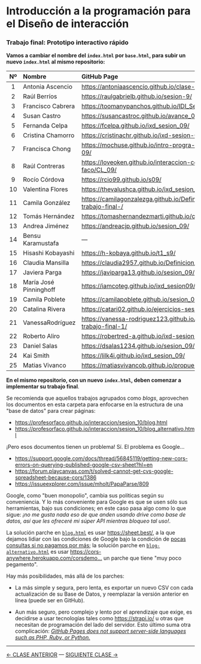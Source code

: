 # Introducción a la programación para el Diseño de interacción

### Trabajo final: Prototipo interactivo rápido

**Vamos a cambiar el nombre del `index.html` por `base.html`, para subir un nuevo `index.html` al mismo repositorio:**

| Nº  | Nombre         |   GitHub Page                               |   Repo GitHub                        |
|:---:|:---------------|:--------------------------------------------|:-------------------------------------|
| 1 | Antonia Ascencio | https://antoniaascencio.github.io/clase-9-/ | https://github.com/antoniaascencio/clase-9-/ |
| 2 | Raúl Berríos |  https://raulgabrielb.github.io/sesion-9/ | https://github.com/raulgabrielb/sesion-9/ |
| 3 | Francisco Cabrera | https://toomanypanchos.github.io/IDI_Sesion_09/ | https://github.com/toomanypanchos/IDI_Sesion_09/ |
| 4 | Susan Castro | https://susancastroc.github.io/avance_01/ | https://github.com/susancastroc/avance_01/ |
| 5 | Fernanda Celpa | https://fcelpa.github.io/ixd_sesion_09/ | https://github.com/fcelpa/ixd_sesion_09/ |
| 6 | Cristina Chamorro | https://cristinachr.github.io/ixd-sesion-09/ | https://github.com/cristinachr/ixd-sesion-09/ |
| 7 | Francisca Chong | https://mochuse.github.io/intro-progra-dis-int-09/ | https://github.com/mochuse/intro-progra-dis-int-09/ |
| 8 | Raúl Contreras | https://loveoken.github.io/interaccion-con-faco/CL_09/ | https://github.com/LoveOken/interaccion-con-faco/tree/main/CL_09 |
| 9 | Rocío Córdova | https://rcio99.github.io/s09/ | https://github.com/rcio99/s09/ | 
| 10 | Valentina Flores | https://thevalushca.github.io/ixd_sesion_9/ | https://github.com/thevalushca/ixd_sesion_9/ |
| 11 | Camila González | https://camilagonzalezga.github.io/Definicion-trabajo-final-/ | https://github.com/camilagonzalezga/Definicion-trabajo-final-/ |
| 12 | Tomás Hernández | https://tomashernandezmarti.github.io/clase-09/ | https://github.com/tomashernandezmarti/clase-09/ |
| 13 | Andrea Jiménez | https://andreacjp.github.io/sesion_09/ | https://github.com/andreacjp/sesion_09/ |
| 14 | Bensu Karamustafa | — | — |
| 15 | Hisashi Kobayashi | https://h-kobaya.github.io/t1_s9/ | https://github.com/h-kobaya/t1_s9/ |
| 16 | Claudia Mansilla | https://claudia2957.github.io/Definicion/ | https://github.com/claudia2957/Definicion/ |
| 17 | Javiera Parga | https://javiparga13.github.io/sesion_09/ | https://github.com/javiparga13/sesion_09/ |
| 18 | María José Pinninghoff  | https://iamcoteg.github.io/ixd_sesion09/ | https://github.com/iamcoteg/ixd_sesion09/ |
| 19 | Camila Poblete | https://camilapoblete.github.io/sesion_09/ | https://github.com/camilapoblete/sesion_09/ |
| 20 | Catalina Rivera | https://catari02.github.io/ejercicios-sesion-09/ | https://github.com/catari02/ejercicios-sesion-09/ |
| 21 | VanessaRodríguez | https://vanessa-rodriguez123.github.io/Avance-trabajo-final-1/ | https://github.com/vanessa-rodriguez123/Avance-trabajo-final-1/ |
| 22 | Roberto Aliro | https://robertred-a.github.io/ixd-sesion-09/ | https://github.com/robertred-a/ixd-sesion-09/ |
| 23 | Daniel Salas | https://dsalas1234.github.io/sesion_09/ | https://github.com/dsalas1234/sesion_09/ |
| 24 | Kai Smith | https://lilk4i.github.io/ixd_sesion_09/ | https://github.com/lilk4i/ixd_sesion_09/ |
| 25 | Matias Vivanco | https://matiasvivancob.github.io/propuesta/ | https://github.com/matiasvivancob/propuesta/ |

**En el mismo repositorio, con un nuevo `index.html`, deben comenzar a implementar su trabajo final**.

Se recomienda que aquellos trabajos agrupados como *blogs*, aprovechen los documentos en esta carpeta para enfocarse en la estructura de una "base de datos" para crear páginas: 

- https://profesorfaco.github.io/interaccion/sesion_10/blog.html
- https://profesorfaco.github.io/interaccion/sesion_10/blog_alternativo.html

¡Pero esos documentos tienen un problema! Sí. El problema es Google… 
- https://support.google.com/docs/thread/56845119/getting-new-cors-errors-on-querying-published-google-csv-sheet?hl=en
- https://forum.playcanvas.com/t/solved-cannot-get-cvs-google-spreadsheet-because-cors/1386
- https://issueexplorer.com/issue/mholt/PapaParse/809

Google, como "buen monopolio", cambia sus políticas según su conveniencia. Y lo más conveniente para Google es que se usen sólo sus herramientas, bajo sus condiciones; en este caso pasa algo como lo que sigue: *¡no me gusta nada eso de que anden usando drive como base de datos, así que les ofreceré mi súper API mientras bloqueo tal uso!*. 

La solución parche en [`blog.html`](https://profesorfaco.github.io/interaccion/sesion_10/blog.html) es usar https://sheet.best/, a la que dejamos lidiar con las condiciones de Google bajo la condición de [pocas consultas si no pagamos por más](https://sheet.best/#pricing); la solución parche en [`blog-alternativo.html`](https://profesorfaco.github.io/interaccion/sesion_10/blog_alternativo.html) es usar https://cors-anywhere.herokuapp.com/corsdemo… un parche que tiene "muy poco pegamento". 

Hay más posibilidades, más allá de los parches: 

- La más simple y segura, pero lenta, es exportar un nuevo CSV con cada actualización de su Base de Datos, y reemplazar la versión anterior en línea (puede ser en GitHub).

- Aun más seguro, pero complejo y lento por el aprendizaje que exige, es decidirse a usar tecnologías tales como https://strapi.io/ u otras que necesitan de programación del lado del servidor. Esto último suma otra complicación: [*GitHub Pages does not support server-side languages such as PHP, Ruby, or Python.*](https://docs.github.com/en/pages/getting-started-with-github-pages/about-github-pages)

- - - - - - - 

[← CLASE ANTERIOR](https://github.com/profesorfaco/interaccion/tree/main/sesion_09) — [SIGUIENTE CLASE →](https://github.com/profesorfaco/interaccion/tree/main/sesion_11)
